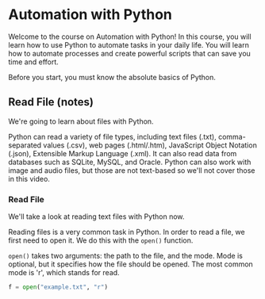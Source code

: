 # Automation with Python

Welcome to the course on Automation with Python! In this course, you will learn how to use Python to automate tasks in your daily life. You will learn how to automate processes and create powerful scripts that can save you time and effort.

Before you start, you must know the absolute basics of Python.

## Read File (notes)

We're going to learn about files with Python.

Python can read a variety of file types, including text files (.txt), comma-separated values (.csv), web pages (.html/.htm), JavaScript Object Notation (.json), Extensible Markup Language (.xml). It can also read data from databases such as SQLite, MySQL, and Oracle. Python can also work with image and audio files, but those are not text-based so we'll not cover those in this video.

### Read File

We'll take a look at reading text files with Python now.

Reading files is a very common task in Python. In order to read a file, we first need to open it. We do this with the `open()` function.

`open()` takes two arguments: the path to the file, and the mode. Mode is optional, but it specifies how the file should be opened. The most common mode is 'r', which stands for read.

```python
f = open("example.txt", "r")
